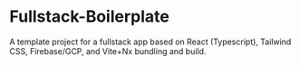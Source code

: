 # Fullstack-Boilerplate
A template project for a fullstack app based on React (Typescript), Tailwind CSS, Firebase/GCP, and Vite+Nx bundling and build.
